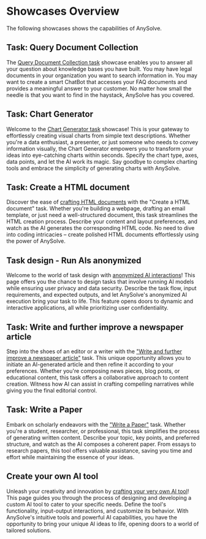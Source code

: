 # Showcases Overview

The following showcases shows the capabilities of AnySolve.

## Task: Query Document Collection

The [Query Document Collection task](../query-document-collection/query-knowledge-base) showcase enables you to answer all your question about knowledge bases you have built. You may have legal documents in your organization you want to search information in. You may want to create a smart ChatBot that accesses your FAQ documents and provides a meaningful answer to your customer. No matter how small the needle is that you want to find in the haystack, AnySolve has you covered.

## Task: Chart Generator

Welcome to the [Chart Generator task](../chart-generator/chart-generator) showcase! This is your gateway to effortlessly creating visual charts from simple text descriptions. Whether you're a data enthusiast, a presenter, or just someone who needs to convey information visually, the Chart Generator empowers you to transform your ideas into eye-catching charts within seconds. Specify the chart type, axes, data points, and let the AI work its magic. Say goodbye to complex charting tools and embrace the simplicity of generating charts with AnySolve.

## Task: Create a HTML document

Discover the ease of [crafting HTML documents](../create-html-document/create-html-document) with the "Create a HTML document" task. Whether you're building a webpage, drafting an email template, or just need a well-structured document, this task streamlines the HTML creation process. Describe your content and layout preferences, and watch as the AI generates the corresponding HTML code. No need to dive into coding intricacies – create polished HTML documents effortlessly using the power of AnySolve.

## Task design - Run AIs anonymized

Welcome to the world of task design with [anonymized AI interactions](../anonymize-ai/anonymize-ai)! This page offers you the chance to design tasks that involve running AI models while ensuring user privacy and data security. Describe the task flow, input requirements, and expected outputs, and let AnySolve's anonymized AI execution bring your task to life. This feature opens doors to dynamic and interactive applications, all while prioritizing user confidentiality.

## Task: Write and further improve a newspaper article

Step into the shoes of an editor or a writer with the ["Write and further improve a newspaper article"](../create-newspaper-article/create-newspaper-article) task. This unique opportunity allows you to initiate an AI-generated article and then refine it according to your preferences. Whether you're composing news pieces, blog posts, or educational content, this task offers a collaborative approach to content creation. Witness how AI can assist in crafting compelling narratives while giving you the final editorial control.

## Task: Write a Paper

Embark on scholarly endeavors with the ["Write a Paper"](../write-a-paper/write-a-paper) task. Whether you're a student, researcher, or professional, this task simplifies the process of generating written content. Describe your topic, key points, and preferred structure, and watch as the AI composes a coherent paper. From essays to research papers, this tool offers valuable assistance, saving you time and effort while maintaining the essence of your ideas.

## Create your own AI tool

Unleash your creativity and innovation by [crafting your very own AI tool](../create-your-own-ai-tools/create-your-own-ai-tools)! This page guides you through the process of designing and developing a custom AI tool to cater to your specific needs. Define the tool's functionality, input-output interactions, and customize its behavior. With AnySolve's intuitive tools and powerful AI capabilities, you have the opportunity to bring your unique AI ideas to life, opening doors to a world of tailored solutions.

